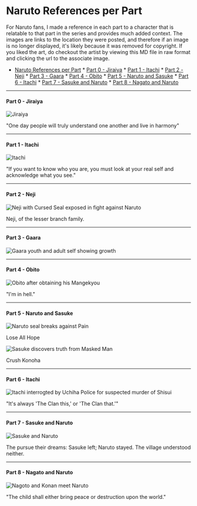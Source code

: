 # Naruto References per Part
For Naruto fans, I made a reference in each part to a character that is relatable to that part in the series and provides much added context. The images are links to the location they were posted, and therefore if an image is no longer displayed, it's likely because it was removed for copyright. If you liked the art, do checkout the artist by viewing this MD file in raw format and clicking the url to the associate image.
<!--ts-->
* [Naruto References per Part](#naruto-references-per-part)
         * [Part 0 - Jiraiya](#part-0---jiraiya)
         * [Part 1 - Itachi](#part-1---itachi)
         * [Part 2 - Neji](#part-2---neji)
         * [Part 3 - Gaara](#part-3---gaara)
         * [Part 4 - Obito](#part-4---obito)
         * [Part 5 - Naruto and Sasuke](#part-5---naruto-and-sasuke)
         * [Part 6 - Itachi](#part-6---itachi)
         * [Part 7 - Sasuke and Naruto](#part-7---sasuke-and-naruto)
         * [Part 8 -  Nagato and Naruto](#part-8----nagato-and-naruto)

<!-- Created by https://github.com/ekalinin/github-markdown-toc -->
<!-- Added by: shohid, at: Mon Oct 24 12:38:28 PM EDT 2022 -->

<!--te-->
---
#### Part 0 - Jiraiya

![Jiraiya](https://images.wallpapersden.com/image/download/jiraiya-naruto_a2pobG6UmZqaraWkpJRpbWWtaW1p.jpg)

"One day people will truly understand one another and live in harmony"

---
#### Part 1 - Itachi

![Itachi](https://getwallpapers.com/wallpaper/full/e/d/a/980394-itachi-amaterasu-wallpaper-2000x1200-for-samsung.jpg)

"If you want to know who you are, you must look at your real self and acknowledge what you see."

---
#### Part 2 - Neji

![Neji with Cursed Seal exposed in fight against Naruto](https://static.wikia.nocookie.net/naruto/images/a/aa/Neji_cursemark.png/revision/latest/scale-to-width-down/1000?cb=20150128190233)

Neji, of the lesser branch family.

---
#### Part 3 - Gaara

![Gaara youth and adult self showing growth](https://media.comicbook.com/2017/11/gaara-1058093-1280x0.png)


---
#### Part 4 - Obito

![Obito after obtaining his Mangekyou](https://animeipics.files.wordpress.com/2014/01/obito-in-hell.png?w=2000&h)

"I'm in hell."

---
#### Part 5 - Naruto and Sasuke

![Naruto seal breaks against Pain](https://images-wixmp-ed30a86b8c4ca887773594c2.wixmp.com/f/f6e3daf7-687d-40ef-a264-fc61c93c6d23/d20832v-e322bb00-25e9-4e9f-a48c-52b6419f5932.jpg?token=eyJ0eXAiOiJKV1QiLCJhbGciOiJIUzI1NiJ9.eyJpc3MiOiJ1cm46YXBwOjdlMGQxODg5ODIyNjQzNzNhNWYwZDQxNWVhMGQyNmUwIiwic3ViIjoidXJuOmFwcDo3ZTBkMTg4OTgyMjY0MzczYTVmMGQ0MTVlYTBkMjZlMCIsImF1ZCI6WyJ1cm46c2VydmljZTpmaWxlLmRvd25sb2FkIl0sIm9iaiI6W1t7InBhdGgiOiIvZi9mNmUzZGFmNy02ODdkLTQwZWYtYTI2NC1mYzYxYzkzYzZkMjMvZDIwODMydi1lMzIyYmIwMC0yNWU5LTRlOWYtYTQ4Yy01MmI2NDE5ZjU5MzIuanBnIn1dXX0.Kq8rXB-Yv67Df4Ej1OaqEZwnOO2QpfzlrxIKO5M64hc)

Lose All Hope

![Sasuke discovers truth from Masked Man](https://images-wixmp-ed30a86b8c4ca887773594c2.wixmp.com/f/4d93cfc5-4ca0-4b15-9072-8970efe89ad0/d3ln14q-2ff59da5-9c83-4733-a2cf-4266b7af756d.jpg?token=eyJ0eXAiOiJKV1QiLCJhbGciOiJIUzI1NiJ9.eyJzdWIiOiJ1cm46YXBwOjdlMGQxODg5ODIyNjQzNzNhNWYwZDQxNWVhMGQyNmUwIiwiaXNzIjoidXJuOmFwcDo3ZTBkMTg4OTgyMjY0MzczYTVmMGQ0MTVlYTBkMjZlMCIsIm9iaiI6W1t7InBhdGgiOiJcL2ZcLzRkOTNjZmM1LTRjYTAtNGIxNS05MDcyLTg5NzBlZmU4OWFkMFwvZDNsbjE0cS0yZmY1OWRhNS05YzgzLTQ3MzMtYTJjZi00MjY2YjdhZjc1NmQuanBnIn1dXSwiYXVkIjpbInVybjpzZXJ2aWNlOmZpbGUuZG93bmxvYWQiXX0.0_riuZbkgvYW__FoyZhJ5sWaPRHqE_SN_1fkBpZNvIM)

Crush Konoha

---
#### Part 6 - Itachi

![Itachi interrogted by Uchiha Police for suspected murder of Shisui](https://qph.cf2.quoracdn.net/main-qimg-9926e388a279e131ce71e334268dc6b9)

"It's always 'The Clan this,' or 'The Clan that.'"

---
#### Part 7 - Sasuke and Naruto

![Sasuke and Naruto](https://i.pinimg.com/originals/29/d0/12/29d0128cd77edb076321f2c9ce3dfd46.jpg)

The pursue their dreams: Sasuke left; Naruto stayed. The village understood neither.

---
#### Part 8 -  Nagato and Naruto

![Nagoto and Konan meet Naruto](https://static.wikia.nocookie.net/naruto/images/7/7a/Naruto_meets_nagato.png/revision/latest?cb=20150825093125)

"The child shall either bring peace or destruction upon the world."
